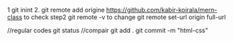 1 git inint
2. git remote add origine https://github.com/kabir-koirala/mern-class
 to check step2 git remote -v
 to change git remote set-url origin full-url

 //regular codes
 git status //compair 
 git add .
 git commit -m "html-css"